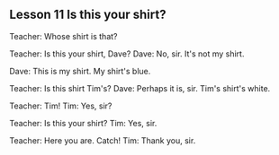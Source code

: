 ## Lesson 11 Is this your shirt?

Teacher: Whose shirt is that?

Teacher: Is this your shirt, Dave?
Dave: No, sir.
      It's not my shirt.

Dave: This is my shirt.
      My shirt's blue.

Teacher: Is this shirt Tim's?
Dave: Perhaps it is, sir.
      Tim's shirt's white.

Teacher: Tim!
Tim: Yes, sir?

Teacher: Is this your shirt?
Tim: Yes, sir.

Teacher: Here you are.
         Catch!
Tim: Thank you, sir.